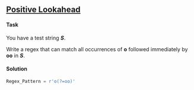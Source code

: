## [Positive Lookahead](https://www.hackerrank.com/challenges/positive-lookahead/problem)

#### Task

You have a test string ***S***. 

Write a regex that can match all occurrences of **o** followed immediately by **oo** in ***S***.

#### Solution

```python
Regex_Pattern = r'o(?=oo)'
```

